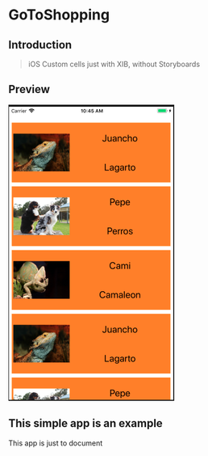 # GoToShopping

## Introduction

> iOS Custom cells just with XIB, without Storyboards

## Preview
![](https://github.com/AlanCasasArevalo/CustomCellWithXIB/blob/master/Picture.png)

## This simple app is an example

This app is just to document 
